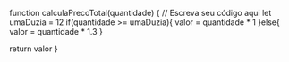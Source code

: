 function calculaPrecoTotal(quantidade) {
  // Escreva seu código aqui
  let umaDuzia = 12
  if(quantidade >= umaDuzia){
    valor = quantidade * 1
  }else{
    valor = quantidade * 1.3
  }
  
  return valor
}